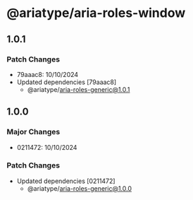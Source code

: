 # @ariatype/aria-roles-window

## 1.0.1

### Patch Changes

- 79aaac8: 10/10/2024
- Updated dependencies [79aaac8]
  - @ariatype/aria-roles-generic@1.0.1

## 1.0.0

### Major Changes

- 0211472: 10/10/2024

### Patch Changes

- Updated dependencies [0211472]
  - @ariatype/aria-roles-generic@1.0.0
